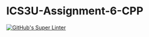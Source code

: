 # ICS3U-Assignment-6-CPP

[![GitHub's Super Linter](https://github.com/sydneykuhn/ICS3U-Assignment-6-CPP/workflows/GitHub's%20Super%20Linter/badge.svg)](https://github.com/sydneykuhn/ICS3U-Assignment-6-CPP)
